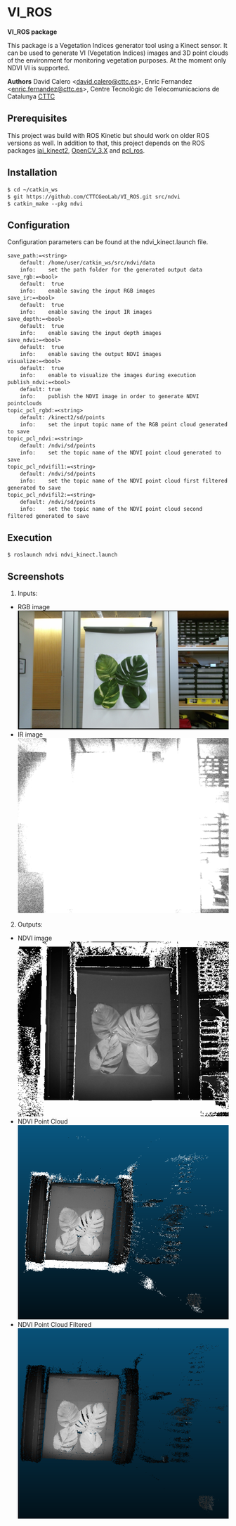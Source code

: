 # VI_ROS
**VI_ROS package**

This package is a Vegetation Indices generator tool using a Kinect sensor. It can be used to generate VI (Vegetation Indices) images and 3D point clouds of the environment for monitoring vegetation purposes. At the moment only NDVI VI is supported.

**Authors** David Calero <<david.calero@cttc.es>>, Enric Fernandez <<enric.fernandez@cttc.es>>, Centre Tecnològic de Telecomunicacions de Catalunya [CTTC](http://www.cttc.es/) 

## Prerequisites
This project was build with ROS Kinetic but should work on older ROS versions as well. In addition to that, this project depends on the ROS packages [iai_kinect2](https://github.com/code-iai/iai_kinect2), [OpenCV_3.X](https://opencv.org/)  and [pcl_ros](http://wiki.ros.org/pcl_ros). 

## Installation
```
$ cd ~/catkin_ws
$ git https://github.com/CTTCGeoLab/VI_ROS.git src/ndvi
$ catkin_make --pkg ndvi
```

## Configuration
Configuration parameters can be found at the ndvi_kinect.launch file.
```
save_path:=<string>
    default: /home/user/catkin_ws/src/ndvi/data
    info:    set the path folder for the generated output data
save_rgb:=<bool>
    default:  true
    info:    enable saving the input RGB images
save_ir:=<bool>
    default:  true
    info:    enable saving the input IR images
save_depth:=<bool>
    default:  true
    info:    enable saving the input depth images
save_ndvi:=<bool>
    default:  true
    info:    enable saving the output NDVI images
visualize:=<bool>
    default:  true
    info:    enable to visualize the images during execution
publish_ndvi:=<bool>
    default: true
    info:    publish the NDVI image in order to generate NDVI pointclouds
topic_pcl_rgbd:=<string>
    default: /kinect2/sd/points
    info:    set the input topic name of the RGB point cloud generated to save
topic_pcl_ndvi:=<string>
    default: /ndvi/sd/points
    info:    set the topic name of the NDVI point cloud generated to save
topic_pcl_ndvifil1:=<string>
    default: /ndvi/sd/points
    info:    set the topic name of the NDVI point cloud first filtered generated to save
topic_pcl_ndvifil2:=<string>
    default: /ndvi/sd/points
    info:    set the topic name of the NDVI point cloud second filtered generated to save  
```

## Execution
```
$ roslaunch ndvi ndvi_kinect.launch
```

## Screenshots
1) Inputs:
- RGB image
![RGB image](https://raw.githubusercontent.com/CTTCGeoLab/VI_ROS/master/res/BGR_HD_1519205832316048560.png)
- IR image
![IR image](https://raw.githubusercontent.com/CTTCGeoLab/VI_ROS/master/res/IR_151920575742319333.png)

2) Outputs:
- NDVI image
![NDVI image](https://raw.githubusercontent.com/CTTCGeoLab/VI_ROS/master/res/NDVI_151920575742319333.png)
- NDVI Point Cloud
![NDVI PointCloud](https://raw.githubusercontent.com/CTTCGeoLab/VI_ROS/master/res/NDVIPointCloud.png)
- NDVI Point Cloud Filtered
![NDVI PointCloud filtered](https://github.com/CTTCGeoLab/VI_ROS/blob/master/res/NDVIPointCloudFiltered.png)
